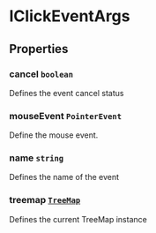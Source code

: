 # IClickEventArgs

## Properties

### cancel `boolean`

Defines the event cancel status

### mouseEvent `PointerEvent`

Define the mouse event.

### name `string`

Defines the name of the event

### treemap [`TreeMap`](./api-treeMap.html)

Defines the current TreeMap instance
